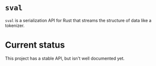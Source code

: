 # `sval`

`sval` is a serialization API for Rust that streams the structure of data like a tokenizer.

# Current status

This project has a stable API, but isn't well documented yet.
